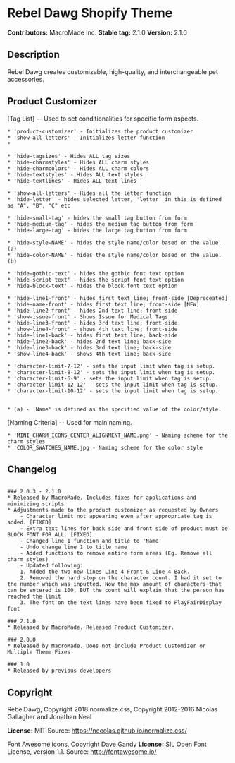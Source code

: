 # Rebel Dawg Shopify Theme

**Contributors:** MacroMade Inc. 
**Stable tag:** 2.1.0 
**Version:** 2.1.0



## Description

Rebel Dawg creates customizable, high-quality, and interchangeable pet accessories.
 
## Product Customizer 

[Tag List] -- Used to set conditionalities for specific form aspects.
```
* 'product-customizer' - Initializes the product customizer 
* 'show-all-letters' - Initializes letter function
* 

* 'hide-tagsizes' - Hides ALL tag sizes
* 'hide-charmstyles' - Hides ALL charm styles
* 'hide-charmcolors' - Hides ALL charm colors
* 'hide-textstyles' - Hides ALL text styles
* 'hide-textlines' - Hides ALL text lines

* 'show-all-letters' - Hides all the letter function
* 'hide-letter' - hides selected letter, 'letter' in this is defined as "A", "B", "C" etc

* 'hide-small-tag' - hides the small tag button from form
* 'hide-medium-tag' - hides the medium tag button from form
* 'hide-large-tag' - hides the large tag button from form

* 'hide-style-NAME' - hides the style name/color based on the value. (a)
* 'hide-color-NAME' - hides the style name/color based on the value. (b)

* 'hide-gothic-text' - hides the gothic font text option
* 'hide-script-text' - hides the script font text option
* 'hide-block-text' - hides the block font text option

* 'hide-line1-front' - hides first text line; front-side [Depreceated]
* 'hide-name-front' - hides first text line; front-side [NEW]
* 'hide-line2-front' - hides 2nd text line; front-side
* 'show-issue-front' - Shows Issue for Medical Tags
* 'hide-line3-front' - hides 3rd text line; front-side
* 'show-line4-front' - shows 4th text line; front-side
* 'hide-line1-back' - hides first text line; back-side
* 'hide-line2-back' - hides 2nd text line; back-side
* 'hide-line3-back' - hides 3rd text line; back-side
* 'show-line4-back' - shows 4th text line; back-side

* 'character-limit-7-12' - sets the input limit when tag is setup.
* 'character-limit-8-12' - sets the input limit when tag is setup.
* 'character-limit-6-9' - sets the input limit when tag is setup.
* 'character-limit-12-12' - sets the input limit when tag is setup.
* 'character-limit-10-12' - sets the input limit when tag is setup.


* (a) - 'Name' is defined as the specified value of the color/style.
```

[Naming Criteria] -- Used for main naming.
```
* 'MINI_CHARM_ICONS_CENTER_ALIGNMENT_NAME.png' - Naming scheme for the charm styles
* 'COLOR_SWATCHES_NAME.jpg - Naming scheme for the color style

```

## Changelog

```

### 2.0.3 - 2.1.0
* Released by MacroMade. Includes fixes for applications and minimizing scripts
* Adjustments made to the product customizer as requested by Owners
    - Character limit not appearing even after appropriate tag is added. [FIXED]
    - Extra text lines for back side and front side of product must be BLOCK FONT FOR ALL. [FIXED]
    - Changed line 1 function and title to 'Name'
    - Undo change line 1 to title name
    - Added functions to remove entire form areas (Eg. Remove all charm styles)
    - Updated following: 
    1. Added the two new lines Line 4 Front & Line 4 Back.
    2. Removed the hard stop on the character count. I had it set to the number which was inputted. Now the max amount of characters that can be entered is 100, BUT the count will explain that the person has reached the limit
    3. The font on the text lines have been fixed to PlayFairDisplay font

### 2.1.0
* Released by MacroMade. Released Product Customizer.

### 2.0.0
* Released by MacroMade. Does not include Product Customizer or Multiple Theme Fixes

### 1.0
* Released by previous developers

```

## Copyright

RebelDawg, Copyright 2018
normalize.css, Copyright 2012-2016 Nicolas Gallagher and Jonathan Neal

**License:** MIT
Source: https://necolas.github.io/normalize.css/

Font Awesome icons, Copyright Dave Gandy
**License:** SIL Open Font License, version 1.1.
Source: http://fontawesome.io/
